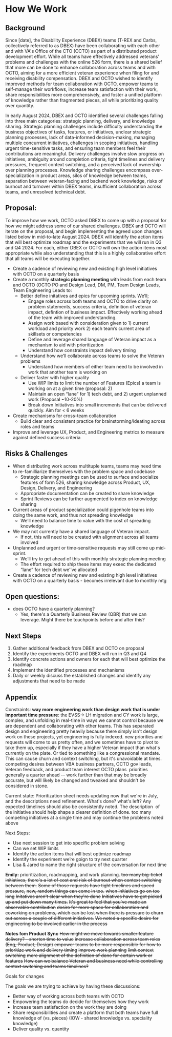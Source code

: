 # How We Work

## Background
Since [date], the Disability Experience (DBEX) teams (T-REX and Carbs, collectively referred to as DBEX) have been collaborating with each other and with VA's Office of the CTO (OCTO) as part of a distributed product development effort. While all teams have effectively addressed veterans' problems and challenges with the online 526 form, there is a shared belief that more can be done to enhance collaboration across teams and with OCTO, aiming for a more efficient veteran experience when filing for and receiving disability compensation. DBEX and OCTO wished to identify improved methods for team collaboration with OCTO, empower teams to self-manage their workflows, increase team satisfaction with their work, share responsibilities more comprehensively, and foster a unified platform of knowledge rather than fragmented pieces, all while prioritizing quality over quantity.

In early August 2024, DBEX and OCTO identified several challenges falling into three main categories: strategic planning, delivery, and knowledge sharing. Strategic planning challenges include difficulty understanding the business objectives of tasks, features, or initiatives, unclear strategic planning processes, lack of data-informed decision-making, managing multiple concurrent initiatives, challenges in scoping initiatives, handling urgent time-sensitive tasks, and ensuring team members feel their contributions are meaningful. Delivery challenges involve slow progress on initiatives, ambiguity around completion criteria, tight timelines and delivery pressures, frequent context switching, and a perceived lack of ownership over planning processes. Knowledge sharing challenges encompass over-specialization in product areas, silos of knowledge between teams, separation between veteran-facing and backend work knowledge, risks of burnout and turnover within DBEX teams, insufficient collaboration across teams, and unresolved technical debt.

## Proposal:
To improve how we work, OCTO asked DBEX to come up with a proposal for how we might address some of our shared challenges. DBEX and OCTO will iterate on the proposal, and begin implementing the agreed upon changes listed below in mid-to-late August 2024. DBEX will identify the action items that will best optimize roadmap and the experiments that we will run in Q3 and Q4 2024. For each, either DBEX or OCTO will own the action items most appropriate while also understanding that this is a highly collaborative effort that all teams will be executing together.

* Create a cadence of reviewing new and existing high level initiatives with OCTO on a quarterly basis
* Create a monthly **strategic planning meeting** with leads from each team and OCTO (OCTO PO and Design Lead, DM, PM, Team Design Leads, Team Engineering Leads to:
  * Better define initatives and epics for upcoming sprints. We’ll;
    * Engage roles across both teams and OCTO to drive clarity on problem statements, success criteria, definition of veteran impact, defintion of business impact. Effectively working ahead of the team with improved understanding.
    * Assign work based with consideration given to 1) current workload and priority work 2) each team’s current area of skillsets or competencies
    * Define and leverage shared language of Veteran impact as a mechanism to aid with prioritization
    * Understand how constraints impact delivery timing
  * Understand how we’ll collaborate across teams to solve the Veteran problems
    * Understand how members of either team need to be involved in work that another team is working on
  * Deliver faster with higher quality
    * Use WIP limits to limit the number of Features (Epics) a team is working on at a given time (proposal: 2)
    * Maintain an open “lane” for 1) tech debt, and 2) urgent unplanned work (Proposal ~10-20%)
    * Break down Initiatives into small increments that can be delivered quickly. Aim for < 6 weeks
* Create mechanisms for cross-team collaboration
  * Build clear and consistent practice for brainstorming/ideating across roles and teams
* Improve and leverage UX, Product, and Engineering metrics to measure against defined success criteria

## Risks & Challenges
* When distributing work across multituple teams,  teams may need time to re-familliarize themselves with the problem space and codebase
  * Strategic planning meetings can be used to surface and socialize features of form 526, sharing knowledge across Product, UX, Design, Delivery, and Engineering
  * Appropriate documentation can be created to share knowledge
  * Sprint Reviews can be further augmented to index on knowledge sharing
* Current areas of product specialization could pigenhole teams into doing the same work, and thus not spreading knowledge
  * We’ll need to balance time to value with the cost of spreading knowledge
* We may not currently have a shared language of Veteran impact.
  * If not, this will need to be created with alignment across all teams involved
* Unplanned and urgent or time-sensitive requests may still come up mid-sprint.
  * We’ll try to get ahead of this with monthly strategic planning meeting
  * The effort required to ship these items may exeec the dedicated “lane” for tech debt we’’ve allocated
* Create a cadence of reviewing new and existing high level initiatives with OCTO on a quarterly basis - becomes irrelevant due to monthly mtg

## Open questions:
* does OCTO have a quarterly planning?
  * Yes, there's a Quarterly Business Review (QBR) that we can leverage. Might there be touchpoints before and after this?

## Next Steps
1. Gather additional feedback from DBEX and OCTO on proposal
2. Identify the experiments OCTO and DBEX will run in Q3 and Q4
3. Identify concrete actions and owners for each that will best optimize the roadmap
4. Implement the identified processes and mechanisms
5. Daily or weekly discuss the established changes and identify any adjustments that need to be made


## Appendix
Constraints:
**way more engineering work than design work that is under important time pressure**: the EVSS-> LH migration and CY work is large, complex, and unfolding in real-time in ways we cannot control because we are dependent and collaborating with other teams. This has separated design and engineering pretty heavily because there simply isn't design work on these projects, yet engineering is fully indexed.
new priorities and requests will come to us pretty often, and we sometimes have to pivot to take them up, especially if they have a higher Veteran impact than what's currently on the plate. Or tied to something like a congressional mandate. This can cause churn and context switching, but it's unavoidable at times.
competing desires between VBA business partners, OCTO gov leads, Veteran feedback, and product team interest
OCTO plans  priorities generally a quarter ahead -- work further than that may be broadly accurate, but will likely be changed and tweaked and shouldn't be considered in stone.

Current state:
Prioritization sheet needs updating now that we're in July, and the descriptions need refinement. What's done? what's left? Any expected timelines should also be consistently noted. The description  of the initiative should help shape a clearer definition of done.
too many competing initiatives at a single time and may continue the problems noted above

Next Steps:
* Use next session to get into specific problem solving
* Can we set WIP limits
* Identify the action items that will best optimize roadmap
* Identify the experiment we’re goign to try next quarter
* Lisa & Jared to name the right structure of the conversation for next time


**Emily:**
prioritization, roadmapping, and work planning.
~~too many big-ticket initiatives,~~ 
~~there's a lot of cost and risk of burnout when context switching between them.~~ 
~~Some of those requests have tight timelines and speed pressure,~~
~~new, random things can come in too.~~
~~when initiatives go on too long~~ 
~~Initatives aren't clear when they're done~~
~~Initiatives have to get picked up and put down many times.~~
~~It's great to feel that you've made an observable contribution~~
~~desire for more space for collaboration and coworking on problems, which can be lost when there is pressure to churn out across a couple of different initiatives.~~ 
~~We noted a specific desire for engineering to be involved earlier in the process~~

**Notes fom Product Sync**
~~How might we move towards smaller feature delivery? - shorten time to value~~
~~increase collaboration across team roles (Eng, Product, Design)~~
~~empower teams to be more responsible for how to prioritize work and delivery timing~~
~~improve work planning~~
~~limit context switching~~
~~more alignment of the definition of done for certain work or features~~
~~How can we balance Veteran and business need while controlling context switching and teams timelines?~~


Goals for changes

The goals we are trying to achieve by having these discussions: 
- Better way of working across both teams with OCTO
- Empowering the teams do decide for themselves how they work 
- Increase team satisfaction on the work they are doing
- Share responsibilities and create a platform that both teams have full knowledge of (vs. pieces) (IOW - shared knowledge vs. speciality knowledge) 
- Deliver quality vs. quantity

